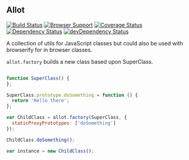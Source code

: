 Allot
-----

[![Build Status](https://travis-ci.org/jonathanKingston/allot.png?branch=master)](https://travis-ci.org/jonathanKingston/allot)
[![Browser Support](http://ci.testling.com/jonathanKingston/allot.png)](http://ci.testling.com/jonathanKingston/allot)
[![Coverage Status](https://coveralls.io/repos/jonathanKingston/allot/badge.png)](https://coveralls.io/r/jonathanKingston/allot)
[![Dependency Status](https://david-dm.org/jonathankingston/allot.png)](https://david-dm.org/jonathankingston/allot)
[![devDependency Status](https://david-dm.org/jonathankingston/allot/dev-status.png)](https://david-dm.org/jonathankingston/allot#info=devDependencies)

A collection of utils for JavaScript classes but could also be used with browserify for in browser classes.


`allot.factory` builds a new class based upon SuperClass.

```js

function SuperClass() {
};

SuperClass.prototype.doSomething = function () {
  return 'Hello there';
};

var ChildClass = allot.factory(SuperClass, {
  staticProxyPrototypes: ['doSomething']
});

ChildClass.doSomething();

var instance = new ChildClass();

```